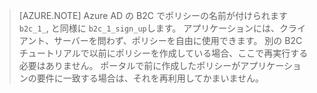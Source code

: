 > [AZURE.NOTE] Azure AD の B2C でポリシーの名前が付けられます `b2c_1_`, と同様に `b2c_1_sign_up`します。  アプリケーションには、クライアント、サーバーを問わず、ポリシーを自由に使用できます。  別の B2C チュートリアルで以前にポリシーを作成している場合、ここで再実行する必要はありません。 ポータルで前に作成したポリシーがアプリケーションの要件に一致する場合は、それを再利用してかまいません。
